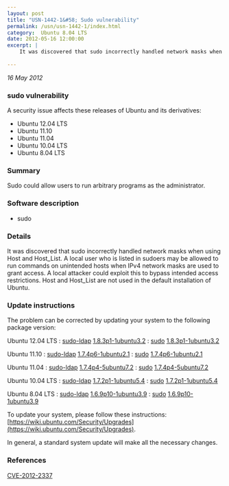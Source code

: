 ```yaml
---
layout: post
title: "USN-1442-1&#58; Sudo vulnerability"
permalink: /usn/usn-1442-1/index.html
category:  Ubuntu 8.04 LTS
date: 2012-05-16 12:00:00
excerpt: |
    It was discovered that sudo incorrectly handled network masks when using Host and Host_List. A local user who is listed in sudoers may be allowed to run commands on unintended hosts when IPv4 network masks are used to grant access. A local attacker could exploit this to bypass intended access restrictions. Host and Host_List are not used in the default installation of Ubuntu. 
    
--- 
```

 
 

*16 May 2012*

### sudo vulnerability

A security issue affects these releases of Ubuntu and its derivatives:

* Ubuntu 12.04 LTS
* Ubuntu 11.10
* Ubuntu 11.04
* Ubuntu 10.04 LTS
* Ubuntu 8.04 LTS

### Summary

Sudo could allow users to run arbitrary programs as the administrator. 

### Software description

* sudo 

### Details

It was discovered that sudo incorrectly handled network masks when using Host and Host_List. A local user who is listed in sudoers may be allowed to run commands on unintended hosts when IPv4 network masks are used to grant access. A local attacker could exploit this to bypass intended access restrictions. Host and Host_List are not used in the default installation of Ubuntu. 

### Update instructions

The problem can be corrected by updating your system to the following package version:

Ubuntu 12.04 LTS
 : [sudo-ldap](https://launchpad.net/ubuntu/+source/sudo) <span> [1.8.3p1-1ubuntu3.2](https://launchpad.net/ubuntu/+source/sudo/1.8.3p1-1ubuntu3.2) </span> 
 : [sudo](https://launchpad.net/ubuntu/+source/sudo) <span> [1.8.3p1-1ubuntu3.2](https://launchpad.net/ubuntu/+source/sudo/1.8.3p1-1ubuntu3.2) </span> 

Ubuntu 11.10
 : [sudo-ldap](https://launchpad.net/ubuntu/+source/sudo) <span> [1.7.4p6-1ubuntu2.1](https://launchpad.net/ubuntu/+source/sudo/1.7.4p6-1ubuntu2.1) </span> 
 : [sudo](https://launchpad.net/ubuntu/+source/sudo) <span> [1.7.4p6-1ubuntu2.1](https://launchpad.net/ubuntu/+source/sudo/1.7.4p6-1ubuntu2.1) </span> 

Ubuntu 11.04
 : [sudo-ldap](https://launchpad.net/ubuntu/+source/sudo) <span> [1.7.4p4-5ubuntu7.2](https://launchpad.net/ubuntu/+source/sudo/1.7.4p4-5ubuntu7.2) </span> 
 : [sudo](https://launchpad.net/ubuntu/+source/sudo) <span> [1.7.4p4-5ubuntu7.2](https://launchpad.net/ubuntu/+source/sudo/1.7.4p4-5ubuntu7.2) </span> 

Ubuntu 10.04 LTS
 : [sudo-ldap](https://launchpad.net/ubuntu/+source/sudo) <span> [1.7.2p1-1ubuntu5.4](https://launchpad.net/ubuntu/+source/sudo/1.7.2p1-1ubuntu5.4) </span> 
 : [sudo](https://launchpad.net/ubuntu/+source/sudo) <span> [1.7.2p1-1ubuntu5.4](https://launchpad.net/ubuntu/+source/sudo/1.7.2p1-1ubuntu5.4) </span> 

Ubuntu 8.04 LTS
 : [sudo-ldap](https://launchpad.net/ubuntu/+source/sudo) <span> [1.6.9p10-1ubuntu3.9](https://launchpad.net/ubuntu/+source/sudo/1.6.9p10-1ubuntu3.9) </span> 
 : [sudo](https://launchpad.net/ubuntu/+source/sudo) <span> [1.6.9p10-1ubuntu3.9](https://launchpad.net/ubuntu/+source/sudo/1.6.9p10-1ubuntu3.9) </span> 

To update your system, please follow these instructions: [https://wiki.ubuntu.com/Security/Upgrades](https://wiki.ubuntu.com/Security/Upgrades).

In general, a standard system update will make all the necessary changes. 

### References

 
 [CVE-2012-2337](http://people.ubuntu.com/~ubuntu-security/cve/CVE-2012-2337)
 


